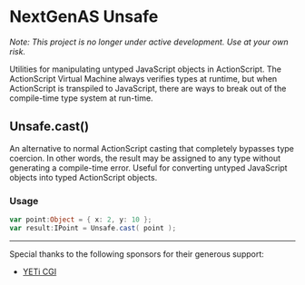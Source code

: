 # NextGenAS Unsafe

*Note: This project is no longer under active development. Use at your own risk.*

Utilities for manipulating untyped JavaScript objects in ActionScript. The ActionScript Virtual Machine always verifies types at runtime, but when ActionScript is transpiled to JavaScript, there are ways to break out of the compile-time type system at run-time.

## Unsafe.cast()

An alternative to normal ActionScript casting that completely bypasses type coercion. In other words, the result may be assigned to any type without generating a compile-time error. Useful for converting untyped JavaScript objects into typed ActionScript objects.

### Usage

``` actionscript
var point:Object = { x: 2, y: 10 };
var result:IPoint = Unsafe.cast( point );
```

---

Special thanks to the following sponsors for their generous support:

* [YETi CGI](http://yeticgi.com/)
